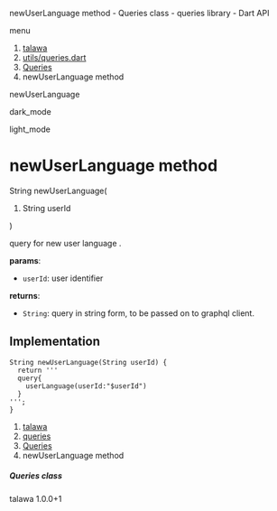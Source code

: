 




newUserLanguage method - Queries class - queries library - Dart API







menu

1. [talawa](../../index.html)
2. [utils/queries.dart](../../utils_queries/utils_queries-library.html)
3. [Queries](../../utils_queries/Queries-class.html)
4. newUserLanguage method

newUserLanguage


dark\_mode

light\_mode




# newUserLanguage method


String
newUserLanguage(

1. String userId

)

query for new user language .

**params**:

* `userId`: user identifier

**returns**:

* `String`: query in string form, to be passed on to graphql client.

## Implementation

```
String newUserLanguage(String userId) {
  return '''
  query{
    userLanguage(userId:"$userId")
  }
''';
}
```

 


1. [talawa](../../index.html)
2. [queries](../../utils_queries/utils_queries-library.html)
3. [Queries](../../utils_queries/Queries-class.html)
4. newUserLanguage method

##### Queries class





talawa
1.0.0+1







